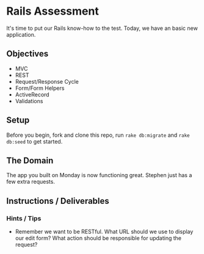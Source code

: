# Rails Assessment

It's time to put our Rails know-how to the test. Today, we have an basic new application.

## Objectives
+ MVC
+ REST
+ Request/Response Cycle
+ Form/Form Helpers
+ ActiveRecord
+ Validations

## Setup

Before you begin, fork and clone this repo, run `rake db:migrate` and `rake db:seed` to get started.

## The Domain

The app you built on Monday is now functioning great. Stephen just has a few extra requests.

## Instructions / Deliverables

<!-- 1. Initially, Stephen rated the interview with Michael J. Fox a 3, but in retrospect, it actually wasn't that bad! As a user, I should be able to edit an appearance so that I can change a rating. Build out the edit functionality for an appearance, keeping with RESTful conventions. -->
<!-- 2. We want to add some more validations to our models - an appearance should only be valid if it has a rating on it that's between 1 and 5. -->
<!-- 3. When we create a new appearance, we should also keep track of the producer who booked that appearance. This means that an appearance should also belong to a user. Update your schema, models, and forms to reflect this.    -->

### Hints / Tips

+ Remember we want to be RESTful. What URL should we use to display our edit form? What action should be responsible for updating the request?
